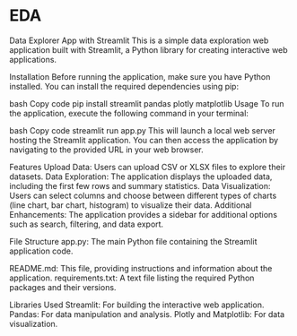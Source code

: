 # EDA
Data Explorer App with Streamlit
This is a simple data exploration web application built with Streamlit, a Python library for creating interactive web applications.

Installation
Before running the application, make sure you have Python installed. You can install the required dependencies using pip:

bash
Copy code
pip install streamlit pandas plotly matplotlib
Usage
To run the application, execute the following command in your terminal:

bash
Copy code
streamlit run app.py
This will launch a local web server hosting the Streamlit application. You can then access the application by navigating to the provided URL in your web browser.

Features
Upload Data: Users can upload CSV or XLSX files to explore their datasets.
Data Exploration: The application displays the uploaded data, including the first few rows and summary statistics.
Data Visualization: Users can select columns and choose between different types of charts (line chart, bar chart, histogram) to visualize their data.
Additional Enhancements: The application provides a sidebar for additional options such as search, filtering, and data export.

File Structure
app.py: The main Python file containing the Streamlit application code.

README.md: This file, providing instructions and information about the application.
requirements.txt: A text file listing the required Python packages and their versions.

Libraries Used
Streamlit: For building the interactive web application.
Pandas: For data manipulation and analysis.
Plotly and Matplotlib: For data visualization.
